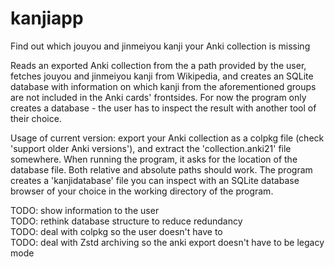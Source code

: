# kanjiapp
Find out which jouyou and jinmeiyou kanji your Anki collection is missing

Reads an exported Anki collection from the a path provided by the user, fetches jouyou and jinmeiyou kanji from Wikipedia, and creates an SQLite database with information on which kanji from the aforementioned groups are not included in the Anki cards' frontsides. For now the program only creates a database - the user has to inspect the result with another tool of their choice.

Usage of current version: export your Anki collection as a colpkg file (check 'support older Anki versions'), and extract the 'collection.anki21' file somewhere. When running the program, it asks for the location of the database file. Both relative and absolute paths should work. The program creates a 'kanjidatabase' file you can inspect with an SQLite database browser of your choice in the working directory of the program.

TODO: show information to the user  
TODO: rethink database structure to reduce redundancy  
TODO: deal with colpkg so the user doesn't have to  
TODO: deal with Zstd archiving so the anki export doesn't have to be legacy mode